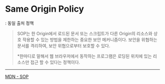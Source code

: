 # Same Origin Policy

: 동일 출처 정책

> SOP는 한 Origin에서 로드된 문서 또는 스크립트가 다른 Origin의 리소스와 상호 작용할 수 있는 방법을 제한하는 중요한 보안 메커니즘이다.
> 보안을 위협하는 문서를 격리하여, 보안 위협으로부터 보호할 수 있다.
>
> \*한마디로 말해서 웹 브라우저에서 동작하는 프로그램은 로딩된 위치에 있는 리소스만 접근 할 수 있다는 정책이다.

---

[MDN - SOP](https://developer.mozilla.org/en-US/docs/Web/Security/Same-origin_policy)
